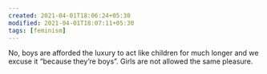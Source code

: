 ```yaml
---
created: 2021-04-01T18:06:24+05:30
modified: 2021-04-01T18:07:11+05:30
tags: [feminism]
---
```


 No, boys are afforded the luxury to act like children for much longer and we excuse it “because they’re boys”. Girls are not allowed the same pleasure.